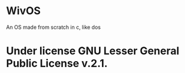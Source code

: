 # WivOS
An OS made from scratch in c, like dos



# Under license GNU Lesser General Public License v.2.1.
